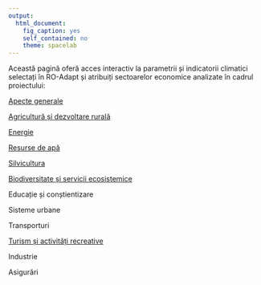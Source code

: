 ```yaml
---
output: 
  html_document: 
    fig_caption: yes
    self_contained: no
    theme: spacelab
---
```


Această pagină oferă acces interactiv la parametrii și indicatorii climatici selectați în RO-Adapt și atribuiți sectoarelor economice analizate în cadrul proiectului:


[Apecte generale](#general)

[Agricultură și dezvoltare rurală](#agricultura)

[Energie](#energie)     

[Resurse de apă](#hidro)

[Silvicultura](#silvicultura)

[Biodiversitate și servicii ecosistemice](#biodivers)  

Educație și conștientizare

Sisteme urbane   

Transporturi    

[Turism și activități recreative](#turism)

Industrie      

Asigurări     